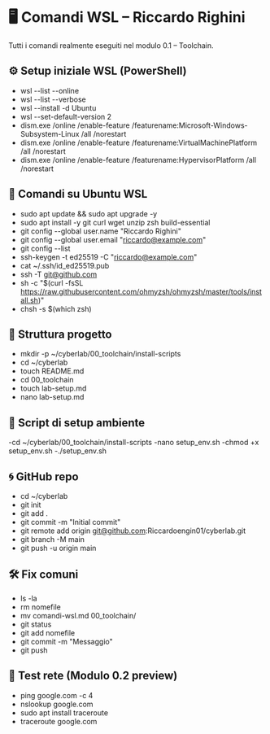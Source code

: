 # 🖥️ Comandi WSL – Riccardo Righini

Tutti i comandi realmente eseguiti nel modulo 0.1 – Toolchain.

## ⚙️ Setup iniziale WSL (PowerShell)
- wsl --list --online
- wsl --list --verbose
- wsl --install -d Ubuntu
- wsl --set-default-version 2
- dism.exe /online /enable-feature /featurename:Microsoft-Windows-Subsystem-Linux /all /norestart
- dism.exe /online /enable-feature /featurename:VirtualMachinePlatform /all /norestart
- dism.exe /online /enable-feature /featurename:HypervisorPlatform /all /norestart

## 🐧 Comandi su Ubuntu WSL
- sudo apt update && sudo apt upgrade -y
- sudo apt install -y git curl wget unzip zsh build-essential
- git config --global user.name "Riccardo Righini"
- git config --global user.email "riccardo@example.com"
- git config --list
- ssh-keygen -t ed25519 -C "riccardo@example.com"
- cat ~/.ssh/id_ed25519.pub
- ssh -T git@github.com
- sh -c "$(curl -fsSL https://raw.githubusercontent.com/ohmyzsh/ohmyzsh/master/tools/install.sh)"
- chsh -s $(which zsh)

## 📁 Struttura progetto

- mkdir -p ~/cyberlab/00_toolchain/install-scripts
- cd ~/cyberlab
- touch README.md
- cd 00_toolchain
- touch lab-setup.md
- nano lab-setup.md

## 📝 Script di setup ambiente

-cd ~/cyberlab/00_toolchain/install-scripts
-nano setup_env.sh
-chmod +x setup_env.sh
-./setup_env.sh

## 🌀 GitHub repo

- cd ~/cyberlab
- git init
- git add .
- git commit -m "Initial commit"
- git remote add origin git@github.com:Riccardoengin01/cyberlab.git
- git branch -M main
- git push -u origin main

## 🛠️ Fix comuni

- ls -la
- rm nomefile
- mv comandi-wsl.md 00_toolchain/
- git status
- git add nomefile
- git commit -m "Messaggio"
- git push

## 🧪 Test rete (Modulo 0.2 preview)

- ping google.com -c 4
- nslookup google.com
- sudo apt install traceroute
- traceroute google.com

